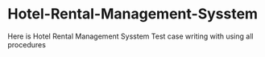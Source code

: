 # Hotel-Rental-Management-Sysstem
Here is Hotel Rental Management Sysstem Test case writing with using all procedures 
